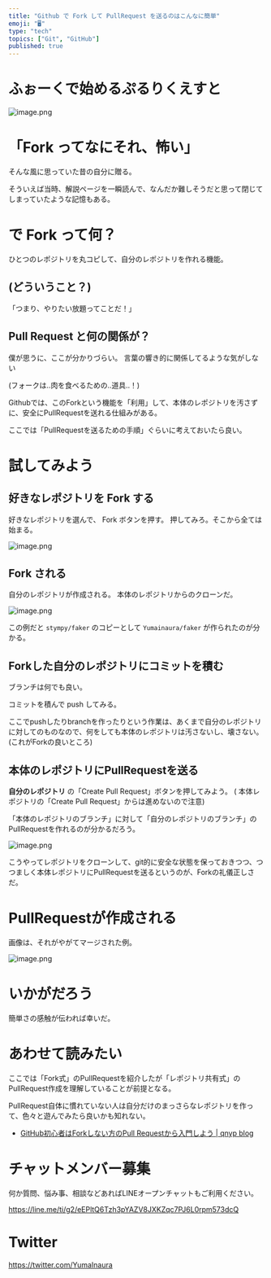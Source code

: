 ```yaml
---
title: "Github で Fork して PullRequest を送るのはこんなに簡単"
emoji: "🖥"
type: "tech"
topics: ["Git", "GitHub"]
published: true
---
```


# ふぉーくで始めるぷるりくえすと

![image.png](https://qiita-image-store.s3.amazonaws.com/0/89618/1c722b7f-02d9-f521-fa77-e267a2f5734f.png)

# 「Fork ってなにそれ、怖い」

そんな風に思っていた昔の自分に贈る。

そういえば当時、解説ページを一瞬読んで、なんだか難しそうだと思って閉じてしまっていたような記憶もある。

# で Fork って何？

ひとつのレポジトリを丸コピして、自分のレポジトリを作れる機能。

## (どういうこと？)

「つまり、やりたい放題ってことだ！」

## Pull Request と何の関係が？

僕が思うに、ここが分かりづらい。
言葉の響き的に関係してるような気がしない


(フォークは‥肉を食べるための‥道具‥！)

Githubでは、このForkという機能を「利用」して、本体のレポジトリを汚さずに、安全にPullRequestを送れる仕組みがある。

ここでは「PullRequestを送るための手順」ぐらいに考えておいたら良い。

# 試してみよう

## 好きなレポジトリを Fork する

好きなレポジトリを選んで、 Fork ボタンを押す。
押してみろ。そこから全ては始まる。

![image.png](https://qiita-image-store.s3.amazonaws.com/0/89618/7371f5d5-4310-d113-0d70-6d16eb11861d.png)

## Fork される

自分のレポジトリが作成される。
本体のレポジトリからのクローンだ。

![image.png](https://qiita-image-store.s3.amazonaws.com/0/89618/90ba3c09-8583-c780-8f32-c5998a9c096a.png)

この例だと `stympy/faker` のコピーとして `Yumainaura/faker` が作られたのが分かる。

## Forkした自分のレポジトリにコミットを積む

ブランチは何でも良い。

コミットを積んで push してみる。

ここでpushしたりbranchを作ったりという作業は、あくまで自分のレポジトリに対してのものなので、何をしても本体のレポジトリは汚さないし、壊さない。(これがForkの良いところ)


## 本体のレポジトリにPullRequestを送る

**自分のレポジトリ** の「Create Pull Request」ボタンを押してみよう。
( 本体レポジトリの「Create Pull Request」からは進めないので注意)

「本体のレポジトリのブランチ」に対して「自分のレポジトリのブランチ」のPullRequestを作れるのが分かるだろう。

![image.png](https://qiita-image-store.s3.amazonaws.com/0/89618/dfcbb880-471c-72d5-c069-d825e353b064.png)

こうやってレポジトリをクローンして、git的に安全な状態を保っておきつつ、つつましく本体レポジトリにPullRequestを送るというのが、Forkの礼儀正しさだ。

# PullRequestが作成される

画像は、それがやがてマージされた例。

![image.png](https://qiita-image-store.s3.amazonaws.com/0/89618/4ffb78b9-9b13-d61e-ea3f-e40e8d8e399a.png)


# いかがだろう

簡単さの感触が伝われば幸いだ。

# あわせて読みたい

ここでは「Fork式」のPullRequestを紹介したが「レポジトリ共有式」のPullRequest作成を理解していることが前提となる。

PullRequest自体に慣れていない人は自分だけのまっさらなレポジトリを作って、色々と遊んでみたら良いかも知れない。

- [GitHub初心者はForkしない方のPull Requestから入門しよう | qnyp blog](https://blog.qnyp.com/2013/05/28/pull-request-for-github-beginners/)









<!-- Update From Qiita API -->

# チャットメンバー募集


何か質問、悩み事、相談などあればLINEオープンチャットもご利用ください。

https://line.me/ti/g2/eEPltQ6Tzh3pYAZV8JXKZqc7PJ6L0rpm573dcQ





# Twitter


https://twitter.com/YumaInaura


<!-- Update From Qiita API -->


